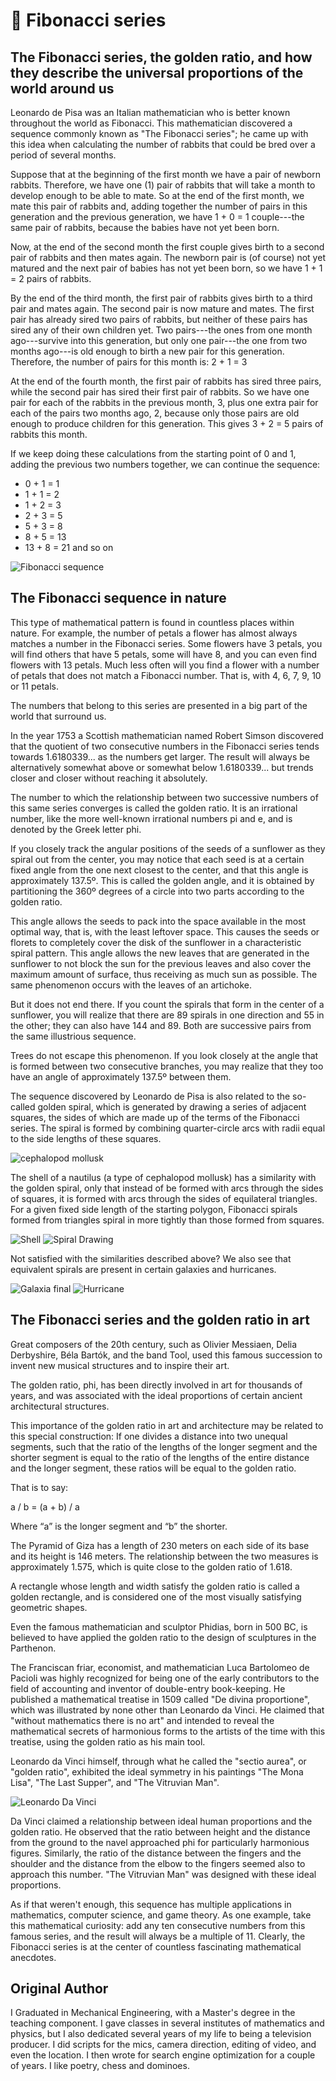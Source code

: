 # 🥇 Fibonacci series

## The Fibonacci series, the golden ratio, and how they describe the universal proportions of the world around us

Leonardo de Pisa was an Italian mathematician who is better known
throughout the world as Fibonacci. This mathematician discovered a sequence
commonly known as "The Fibonacci series"; he came up with this idea when
calculating the number of rabbits that could be bred over a period of
several months.

Suppose that at the beginning of the first month we have a pair of newborn
rabbits. Therefore, we have one (1) pair of rabbits that will take a month to
develop enough to be able to mate. So at the end of the first month, we
mate this pair of rabbits and, adding together the number of pairs in this
generation and the previous generation, we have 1 + 0 = 1 couple---the same
pair of rabbits, because the babies have not yet been born.

Now, at the end of the second month the first couple gives birth to a second
pair of rabbits and then mates again. The newborn pair is (of course) not yet
matured and the next pair of babies has not yet been born, so we have
1 + 1 = 2 pairs of rabbits.

By the end of the third month, the first pair of rabbits gives birth to a third
pair and mates again. The second pair is now mature and mates. The first pair
has already sired two pairs of rabbits, but neither of these pairs has sired any
of their own children yet. Two pairs---the ones from one month ago---survive
into this generation, but only one pair---the one from two months ago---is
old enough to birth a new pair for this generation. Therefore, the number of
pairs for this month is: 2 + 1 = 3

At the end of the fourth month, the first pair of rabbits has sired three
pairs, while the second pair has sired their first pair of rabbits. So we have
one pair for each of the rabbits in the previous month, 3, plus one extra pair
for each of the pairs two months ago, 2, because only those pairs are old
enough to produce children for this generation. This gives 3 + 2 = 5 pairs of
rabbits this month.

If we keep doing these calculations from the starting point of 0 and 1, adding
the previous two numbers together, we can continue the sequence:

- 0 + 1 = 1
- 1 + 1 = 2
- 1 + 2 = 3
- 2 + 3 = 5
- 5 + 3 = 8
- 8 + 5 = 13
- 13 + 8 = 21 and so on

![Fibonacci sequence](_static/images/fibonacci/fibonacci1.jpeg)

## The Fibonacci sequence in nature

This type of mathematical pattern is found in countless places within nature.
For example, the number of petals a flower has almost always matches a number in
the Fibonacci series. Some flowers have 3 petals, you will
find others that have 5 petals, some will have 8, and you can even find
flowers with 13 petals. Much less often will you find a flower
with a number of petals that does not match a Fibonacci number. That is, with 4,
6, 7, 9, 10 or 11 petals.

The numbers that belong to this series are presented in a big part of the world
that surround us.

In the year 1753 a Scottish mathematician named Robert Simson discovered that
the quotient of two consecutive numbers in the Fibonacci series tends towards
1.6180339... as the numbers get larger. The result will always be alternatively
somewhat above or somewhat below 1.6180339... but trends closer and closer without
reaching it absolutely.

The number to which the relationship between two successive numbers of this same
series converges is called the golden ratio. It is an irrational number, like
the more well-known irrational numbers pi and e, and is denoted by the Greek
letter phi.

If you closely track the angular positions of the seeds of a sunflower as they
spiral out from the center, you may notice that each seed is at a certain fixed
angle from the one next closest to the center, and that this angle is
approximately 137.5º. This is called the golden angle, and it is obtained
by partitioning the 360º degrees of a circle into two parts according to the
golden ratio.

This angle allows the seeds to pack into the space available in the most optimal
way, that is, with the least leftover space. This causes the seeds or florets to
completely cover the disk of the sunflower in a characteristic spiral pattern.
This angle allows the new leaves that are generated in the sunflower to
not block the sun for the previous leaves and also cover the maximum amount of
surface, thus receiving as much sun as possible. The same phenomenon
occurs with the leaves of an artichoke.

But it does not end there. If you count the spirals that form in the center
of a sunflower, you will realize that there are 89 spirals in one direction and
55 in the other; they can also have 144 and 89. Both are successive pairs
from the same illustrious sequence.

Trees do not escape this phenomenon. If you look closely at the angle that is
formed between two consecutive branches, you may realize that they too have an
angle of approximately 137.5º between them.

The sequence discovered by Leonardo de Pisa is also related to the so-called
golden spiral, which is generated by drawing a series of adjacent squares, the
sides of which are made up of the terms of the Fibonacci series. The spiral is
formed by combining quarter-circle arcs with radii equal to the side lengths
of these squares.

![cephalopod mollusk](_static/images/fibonacci/fibonacci2.jpeg)

The shell of a nautilus (a type of cephalopod mollusk) has a similarity with
the golden spiral, only that instead of be formed with
arcs through the sides of squares, it is formed with arcs through the sides of
equilateral triangles. For a given fixed side length of the starting polygon,
Fibonacci spirals formed from triangles spiral in more tightly than those formed
from squares.

![Shell](_static/images/fibonacci/fibonacci3.jpeg)
![Spiral Drawing](_static/images/fibonacci/fibonacci4.jpeg)

Not satisfied with the similarities described above? We also see that
equivalent spirals are present in certain galaxies and hurricanes.

![Galaxia final](_static/images/fibonacci/fibonacci5.jpeg)
![Hurricane](_static/images/fibonacci/fibonacci6.jpeg)

## The Fibonacci series and the golden ratio in art

Great composers of the 20th century, such as Olivier Messiaen, Delia
Derbyshire, Béla Bartók, and the band Tool, used this famous succession to
invent new musical structures and to inspire their art.

The golden ratio, phi, has been directly involved in art for thousands of years,
and was associated with the ideal proportions of certain ancient architectural
structures.

This importance of the golden ratio in art and architecture may be related to this
special construction: If one divides a distance into two unequal segments, such
that the ratio of the lengths of the longer segment and the shorter segment is
equal to the ratio of the lengths of the entire distance and the longer segment,
these ratios will be equal to the golden ratio.

That is to say:

a / b = (a + b) / a

Where “a” is the longer segment and “b” the shorter.

The Pyramid of Giza has a length of 230 meters on each side of its base and its
height is 146 meters. The relationship between the two measures is approximately
1.575, which is quite close to the golden ratio of 1.618.

A rectangle whose length and width satisfy the golden ratio is called a
golden rectangle, and is considered one of the most visually satisfying geometric
shapes.

Even the famous mathematician and sculptor Phidias, born in 500 BC, is believed
to have applied the golden ratio to the design of sculptures in the Parthenon.

The Franciscan friar, economist, and mathematician Luca Bartolomeo de Pacioli
was highly recognized for being one of the early contributors to the field of
accounting and inventor of double-entry book-keeping. He published a mathematical
treatise in 1509 called "De divina proportione", which was illustrated by none
other than Leonardo da Vinci. He claimed that "without mathematics there is no art"
and intended to reveal the mathematical secrets of harmonious forms to the artists
of the time with this treatise, using the golden ratio as his main tool.

Leonardo da Vinci himself, through what he called the "sectio aurea", or
"golden ratio", exhibited the ideal symmetry in his paintings "The Mona Lisa",
"The Last Supper", and "The Vitruvian Man".

![Leonardo Da Vinci](_static/images/fibonacci/fibonacci7.jpeg)

Da Vinci claimed a relationship between ideal human proportions and the golden
ratio. He observed that the ratio between height and the distance from the ground
to the navel approached phi for particularly harmonious figures. Similarly,
the ratio of the distance between the fingers and the shoulder and the
distance from the elbow to the fingers seemed also to approach this number.
"The Vitruvian Man" was designed with these ideal proportions.

As if that weren't enough, this sequence has multiple applications in
mathematics, computer science, and game theory. As one example, take this mathematical
curiosity: add any ten consecutive numbers from this famous series, and the result
will always be a multiple of 11. Clearly, the Fibonacci series is at the center of
countless fascinating mathematical anecdotes.

## Original Author

I Graduated in Mechanical Engineering, with a Master's degree in the teaching
component. I gave classes in several institutes of mathematics and physics, but
I also dedicated several years of my life to being a television producer. I did
scripts for the mics, camera direction, editing of video, and even the location.
I then wrote for search engine optimization for a couple of years. I like poetry,
chess and dominoes.
